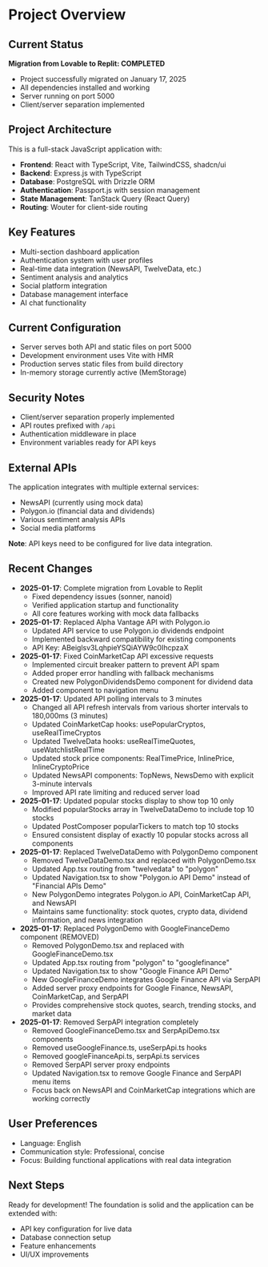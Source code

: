 # Project Overview

## Current Status
**Migration from Lovable to Replit: COMPLETED**
- Project successfully migrated on January 17, 2025
- All dependencies installed and working
- Server running on port 5000
- Client/server separation implemented

## Project Architecture
This is a full-stack JavaScript application with:
- **Frontend**: React with TypeScript, Vite, TailwindCSS, shadcn/ui
- **Backend**: Express.js with TypeScript
- **Database**: PostgreSQL with Drizzle ORM
- **Authentication**: Passport.js with session management
- **State Management**: TanStack Query (React Query)
- **Routing**: Wouter for client-side routing

## Key Features
- Multi-section dashboard application
- Authentication system with user profiles
- Real-time data integration (NewsAPI, TwelveData, etc.)
- Sentiment analysis and analytics
- Social platform integration
- Database management interface
- AI chat functionality

## Current Configuration
- Server serves both API and static files on port 5000
- Development environment uses Vite with HMR
- Production serves static files from build directory
- In-memory storage currently active (MemStorage)

## Security Notes
- Client/server separation properly implemented
- API routes prefixed with `/api`
- Authentication middleware in place
- Environment variables ready for API keys

## External APIs
The application integrates with multiple external services:
- NewsAPI (currently using mock data)
- Polygon.io (financial data and dividends)
- Various sentiment analysis APIs
- Social media platforms

**Note**: API keys need to be configured for live data integration.

## Recent Changes
- **2025-01-17**: Complete migration from Lovable to Replit
  - Fixed dependency issues (sonner, nanoid)
  - Verified application startup and functionality
  - All core features working with mock data fallbacks
- **2025-01-17**: Replaced Alpha Vantage API with Polygon.io
  - Updated API service to use Polygon.io dividends endpoint
  - Implemented backward compatibility for existing components
  - API Key: ABeiglsv3LqhpieYSQiAYW9c0IhcpzaX
- **2025-01-17**: Fixed CoinMarketCap API excessive requests
  - Implemented circuit breaker pattern to prevent API spam
  - Added proper error handling with fallback mechanisms
  - Created new PolygonDividendsDemo component for dividend data
  - Added component to navigation menu
- **2025-01-17**: Updated API polling intervals to 3 minutes
  - Changed all API refresh intervals from various shorter intervals to 180,000ms (3 minutes)
  - Updated CoinMarketCap hooks: usePopularCryptos, useRealTimeCryptos
  - Updated TwelveData hooks: useRealTimeQuotes, useWatchlistRealTime  
  - Updated stock price components: RealTimePrice, InlinePrice, InlineCryptoPrice
  - Updated NewsAPI components: TopNews, NewsDemo with explicit 3-minute intervals
  - Improved API rate limiting and reduced server load
- **2025-01-17**: Updated popular stocks display to show top 10 only
  - Modified popularStocks array in TwelveDataDemo to include top 10 stocks
  - Updated PostComposer popularTickers to match top 10 stocks
  - Ensured consistent display of exactly 10 popular stocks across all components
- **2025-01-17**: Replaced TwelveDataDemo with PolygonDemo component
  - Removed TwelveDataDemo.tsx and replaced with PolygonDemo.tsx
  - Updated App.tsx routing from "twelvedata" to "polygon"
  - Updated Navigation.tsx to show "Polygon.io API Demo" instead of "Financial APIs Demo"
  - New PolygonDemo integrates Polygon.io API, CoinMarketCap API, and NewsAPI
  - Maintains same functionality: stock quotes, crypto data, dividend information, and news integration
- **2025-01-17**: Replaced PolygonDemo with GoogleFinanceDemo component (REMOVED)
  - Removed PolygonDemo.tsx and replaced with GoogleFinanceDemo.tsx
  - Updated App.tsx routing from "polygon" to "googlefinance"
  - Updated Navigation.tsx to show "Google Finance API Demo"
  - New GoogleFinanceDemo integrates Google Finance API via SerpAPI
  - Added server proxy endpoints for Google Finance, NewsAPI, CoinMarketCap, and SerpAPI
  - Provides comprehensive stock quotes, search, trending stocks, and market data
- **2025-01-17**: Removed SerpAPI integration completely
  - Removed GoogleFinanceDemo.tsx and SerpApiDemo.tsx components
  - Removed useGoogleFinance.ts, useSerpApi.ts hooks
  - Removed googleFinanceApi.ts, serpApi.ts services
  - Removed SerpAPI server proxy endpoints
  - Updated Navigation.tsx to remove Google Finance and SerpAPI menu items
  - Focus back on NewsAPI and CoinMarketCap integrations which are working correctly

## User Preferences
- Language: English
- Communication style: Professional, concise
- Focus: Building functional applications with real data integration

## Next Steps
Ready for development! The foundation is solid and the application can be extended with:
- API key configuration for live data
- Database connection setup
- Feature enhancements
- UI/UX improvements